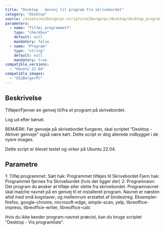 ```yaml
---
title: "Desktop - Genvej til program fra skrivebordet"
category: "Desktop"
source: /assets/os2borgerpc-scripts/os2borgerpc/desktop/desktop_program_shortcut.sh
parameters:
  - name: "Tilføj programmet?"
    type: "checkbox"
    default: null
    mandatory: false
  - name: "Program"
    type: "string"
    default: null
    mandatory: true
compatible_versions:
  - "Ubuntu 22.04"
compatible_images:
  - "OS2BorgerPC"
---
```


## Beskrivelse
Tilføjer/Fjerner en genvej til/fra et program på skrivebordet.

Log ud efter kørsel.

BEMÆRK: Før genveje på skrivebordet fungerer, skal scriptet "Desktop - Aktiver genveje" også være kørt. Dette script er dog allerede indbygget i de nyere images.

Dette script er blevet testet og virker på Ubuntu 22.04.

## Parametre
1: Tilføj programmet:
  Sæt hak: Programmet tilføjes til Skrivebordet
  Fjern hak: Programmet fjernes fra Skrivebordet (hvis det ligger der)
2: Programnavn: Det program du ønsker at tilføje eller slette fra skrivebordet. Programnavnet skal matche navnet på en genvej til et installeret program.
    Navnet er næsten altid med små bogstaver, og mellemrum erstattet af bindestreg.
    Eksempler: firefox, google-chrome, microsoft-edge, simple-scan, yelp, libreoffice-impress, libreoffice-writer, libreoffice-calc

Hvis du ikke kender program-navnet præcist, kan du bruge scriptet "Desktop - Vis programliste".

